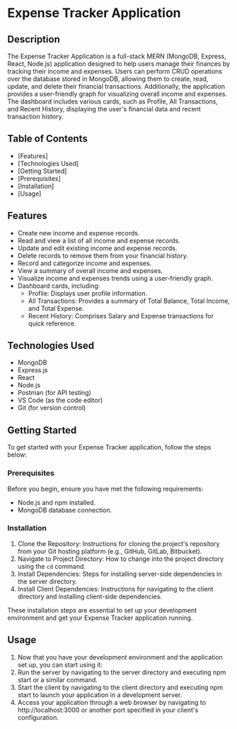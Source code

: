# Expense Tracker Application

## Description

The Expense Tracker Application is a full-stack MERN (MongoDB, Express, React, Node.js) application designed to help users manage their finances by tracking their income and expenses. Users can perform CRUD operations over the database stored in MongoDB, allowing them to create, read, update, and delete their financial transactions. Additionally, the application provides a user-friendly graph for visualizing overall income and expenses. The dashboard includes various cards, such as Profile, All Transactions, and Recent History, displaying the user's financial data and recent transaction history.

## Table of Contents

- [Features]
- [Technologies Used]
- [Getting Started]
- [Prerequisites]
- [Installation]
- [Usage]

## Features

- Create new income and expense records.
- Read and view a list of all income and expense records.
- Update and edit existing income and expense records.
- Delete records to remove them from your financial history.
- Record and categorize income and expenses.
- View a summary of overall income and expenses.
- Visualize income and expenses trends using a user-friendly graph.
- Dashboard cards, including:
  - Profile: Displays user profile information.
  - All Transactions: Provides a summary of Total Balance, Total Income, and Total Expense.
  - Recent History: Comprises Salary and Expense transactions for quick reference.

## Technologies Used

- MongoDB
- Express.js
- React
- Node.js
- Postman (for API testing)
- VS Code (as the code editor)
- Git (for version control)

## Getting Started
To get started with your Expense Tracker application, follow the steps below:

### Prerequisites

Before you begin, ensure you have met the following requirements:
- Node.js and npm installed.
- MongoDB database connection.

### Installation
1. Clone the Repository: Instructions for cloning the project's repository from your Git hosting platform (e.g., GitHub, GitLab, Bitbucket).
2. Navigate to Project Directory: How to change into the project directory using the `cd` command.
3. Install Dependencies: Steps for installing server-side dependencies in the server directory.
4. Install Client Dependencies: Instructions for navigating to the client directory and installing client-side dependencies.

These installation steps are essential to set up your development environment and get your Expense Tracker application running.

## Usage
1. Now that you have your development environment and the application set up, you can start using it:
2. Run the server by navigating to the server directory and executing npm start or a similar command.
3. Start the client by navigating to the client directory and executing npm start to launch your application in a development server.
4. Access your application through a web browser by navigating to http://localhost:3000 or another port specified in your client's configuration.
